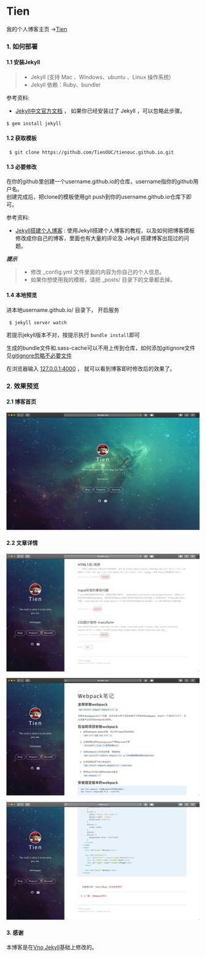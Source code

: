 # Tien
我的个人博客主页 &rarr;[Tien](https://willtien.com)


### 1. 如何部署

#### 1.1 安装Jekyll

>* Jekyll (支持 Mac 、Windows、ubuntu 、Linux 操作系统)                     
>* Jekyll 依赖：Ruby、bundler

参考资料:
- [Jekyll中文官方文档](http://jekyll.bootcss.com/) ， 如果你已经安装过了 Jekyll ，可以忽略此步骤。

`$ gem install jekyll`

#### 1.2 获取模板

` $ git clone https://github.com/TienOUC/tienouc.github.io.git`

#### 1.3 必要修改

在你的github里创建一个username.github.io的仓库，username指你的github用户名。      
创建完成后，把clone的模板使用git push到你的username.github.io仓库下即可。

参考资料:
- [Jekyll搭建个人博客](http://baixin.io/2016/10/jekyll_tutorials1/)  :  使用Jekyll搭建个人博客的教程，以及如何把博客模板修改成你自己的博客，里面也有大量的评论及 Jekyll 搭建博客出现过的问题。

***提示***
>* 修改 _config.yml 文件里面的内容为你自己的个人信息。
>* 如果你想使用我的模板，请把 _posts/ 目录下的文章都去掉。


#### 1.4 本地预览
进本地username.github.io/ 目录下， 开启服务 

` $ jekyll server watch`   

若提示jekyll版本不对，按提示执行 `bundle install`即可   

生成的bundle文件和.sass-cache可以不用上传到仓库，如何添加gitignore文件见[gitignore忽略不必要文件](https://willtien.com/2019/09/gitignore忽略不必要文件/)  

在浏览器输入 [127.0.0.1:4000](127.0.0.1:4000) ， 就可以看到博客即时修改后的效果了。



### 2. 效果预览

#### 2.1 博客首页   

**![首页](/images/readme//img1.jpg)**

#### 2.2 文章详情   

**![文章列表](/images/readme//img2.jpg)** 

**![文章头部](/images/readme//img3.jpg)**

**![文章尾部](/images/readme//img4.jpg)**



#### 3. 感谢        

本博客是在[Vno Jekyll](https://github.com/onevcat/vno-jekyll)基础上修改的。  

